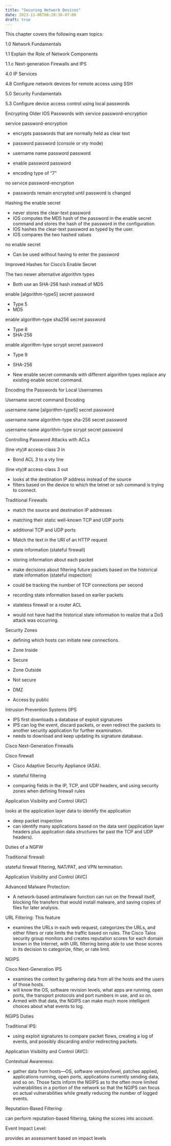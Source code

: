 ```yaml
---
title: "Securing Network Devices"
date: 2023-11-06T06:20:36-07:00
draft: true
---
```


This chapter covers the following exam topics:

1.0 Network Fundamentals

1.1 Explain the Role of Network Components

1.1.c Next-generation Firewalls and IPS

4.0 IP Services

4.8 Configure network devices for remote access using SSH

5.0 Security Fundamentals

5.3 Configure device access control using local passwords

Encrypting Older IOS Passwords with service password-encryption

service password-encryption

- encrypts passwords that are normally held as clear text

- password password (console or vty mode)
- username name password password
- enable password password

- encoding type of “7”

no service password-encryption

- passwords remain encrypted until password is changed

Hashing the enable secret

- never stores the clear-text password
- IOS computes the MD5 hash of the password in the enable secret command and stores the hash of the password in the configuration.
- IOS hashes the clear-text password as typed by the user.
- IOS compares the two hashed values

no enable secret

- Can be used without having to enter the password

Improved Hashes for Cisco’s Enable Secret

The two newer alternative algorithm types

- Both use an SHA-256 hash instead of MD5

enable \[algorithm-type5\] secret password

- Type 5
- MD5

enable algorithm-type sha256 secret password

- Type 8
- SHA-256

enable algorithm-type scrypt secret password

- Type 9
- SHA-256

- New enable secret commands with different algorithm types replace any existing enable secret command.

Encoding the Passwords for Local Usernames

Username secret command Encoding

username name \[algorithm-type5\] secret password

username name algorithm-type sha-256 secret password

username name algorithm-type scrypt secret password

Controlling Password Attacks with ACLs

(line vty)# access-class 3 in

- Bond ACL 3 to a vty line

(line vty)# access-class 3 out

- looks at the destination IP address instead of the source
- filters based on the device to which the telnet or ssh command is trying to connect.

Traditional Firewalls

- match the source and destination IP addresses
- matching their static well-known TCP and UDP ports
- additional TCP and UDP ports 
- Match the text in the URI of an HTTP request

- state information (stateful firewall)

- storing information about each packet
- make decisions about filtering future packets based on the historical state information (stateful inspection)
- could be tracking the number of TCP connections per second
- recording state information based on earlier packets

- stateless firewall or a router ACL

- would not have had the historical state information to realize that a DoS attack was occurring.

Security Zones

- defining which hosts can initiate new connections.

- Zone Inside

- Secure

- Zone Outside

- Not secure

- DMZ

- Access by public

Intrusion Prevention Systems (IPS

- IPS first downloads a database of exploit signatures
- IPS can log the event, discard packets, or even redirect the packets to another security application for further examination.
- needs to download and keep updating its signature database.

Cisco Next-Generation Firewalls

Cisco  firewall

- Cisco Adaptive Security Appliance (ASA).

- stateful filtering

- comparing fields in the IP, TCP, and UDP headers, and using security zones when defining firewall rules

Application Visibility and Control (AVC)

looks at the application layer data to identify the application

- deep packet inspection
- can identify many applications based on the data sent (application layer headers plus application data structures far past the TCP and UDP headers).

Duties of a NGFW

Traditional firewall:

stateful firewall filtering, NAT/PAT, and VPN termination.

Application Visibility and Control (AVC)

Advanced Malware Protection:

- A network-based antimalware function can run on the firewall itself, blocking file transfers that would install malware, and saving copies of files for later analysis.

URL Filtering: This feature

- examines the URLs in each web request, categorizes the URLs, and either filters or rate limits the traffic based on rules. The Cisco Talos security group monitors and creates reputation scores for each domain known in the Internet, with URL filtering being able to use those scores in its decision to categorize, filter, or rate limit.

NGIPS

Cisco Next-Generation IPS

- examines the context by gathering data from all the hosts and the users of those hosts.
- will know the OS, software revision levels, what apps are running, open ports, the transport protocols and port numbers in use, and so on.
- Armed with that data, the NGIPS can make much more intelligent choices about what events to log.

NGIPS Duties

Traditional IPS:

- using exploit signatures to compare packet flows, creating a log of events, and possibly discarding and/or redirecting packets.

Application Visibility and Control (AVC):

Contextual Awareness:

- gather data from hosts—OS, software version/level, patches applied, applications running, open ports, applications currently sending data, and so on. Those facts inform the NGIPS as to the often more limited vulnerabilities in a portion of the network so that the NGIPS can focus on actual vulnerabilities while greatly reducing the number of logged events.

Reputation-Based Filtering:

can perform reputation-based filtering, taking the scores into account.

Event Impact Level:

provides an assessment based on impact levels
